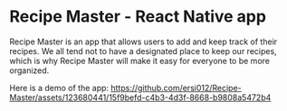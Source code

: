 # Recipe Master - React Native app

Recipe Master is an app that allows users to add and keep track of their recipes. We all tend not to have a designated place to keep our recipes, which is why Recipe Master will make it easy for everyone to be more organized.

Here is a demo of the app:
https://github.com/ersi012/Recipe-Master/assets/123680441/15f9befd-c4b3-4d3f-8668-b9808a5472b4


